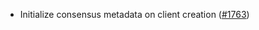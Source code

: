 *   Initialize consensus metadata on client creation
    ([#1763](https://github.com/informalsystems/ibc-rs/issues/1763))
